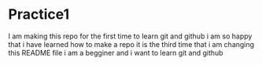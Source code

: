 # Practice1
I am making this repo for the first time to learn git and github
i am so happy that i have learned how to make a repo
it is the third time that i am changing this README file
i am a begginer
and i want to learn git and github